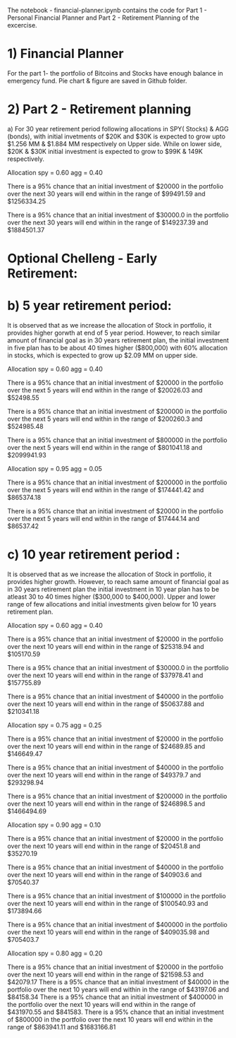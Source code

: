 The notebook - financial-planner.ipynb contains the code for Part 1 - Personal Financial Planner and Part 2 - Retirement Planning of the excercise.

# 1) Financial Planner 
For the part 1- the portfolio of Bitcoins and Stocks have enough balance in emergency fund. 
Pie chart & figure are saved in Github folder. 

# 2) Part 2 - Retirement planning
a) 
For 30 year retirement period following allocations in SPY( Stocks) & AGG (bonds), with initial invetments of $20K and $30K is expected to grow upto $1.256 MM & $1.884 MM respectively on Upper side. While on lower side, $20K & $30K initial investment is expected to grow to $99K & 149K respectively. 

Allocation 
spy = 0.60
agg = 0.40

There is a 95% chance that an initial investment of $20000 in the portfolio over the next 30 years will end within in the range of $99491.59 and $1256334.25

There is a 95% chance that an initial investment of $30000.0 in the portfolio over the next 30 years will end within in the range of $149237.39 and $1884501.37


# Optional Chelleng - Early Retirement: 
# b) 5 year retirement period: 
It is observed that as we increase the allocation of Stock in portfolio, it provides higher gorwth at end of 5 year period. However, to reach similar amount of financial goal as in 30 years retirement plan, the initial investment in five plan has to be about 40 times higher ($800,000) with 60% allocation in stocks, which is expected to grow up $2.09 MM on upper side.

Allocation 
spy = 0.60
agg = 0.40

There is a 95% chance that an initial investment of $20000 in the portfolio over the next 5 years will end within in the range of $20026.03 and $52498.55

There is a 95% chance that an initial investment of $200000 in the portfolio over the next 5 years will end within in the range of $200260.3 and $524985.48

There is a 95% chance that an initial investment of $800000 in the portfolio over the next 5 years will end within in the range of $801041.18 and $2099941.93



Allocation 
spy = 0.95
agg = 0.05

There is a 95% chance that an initial investment of $200000 in the portfolio over the next 5 years will end within in the range of $174441.42 and $865374.18

There is a 95% chance that an initial investment of $20000 in the portfolio over the next 5 years will end within in the range of $17444.14 and $86537.42


# c) 10 year retirement period : 
It is observed that as we increase the allocation of Stock in portfolio, it provides higher growth. However, to reach same amount of financial goal as in 30 years retirement plan the initial investment in 10 year plan has to be atleast 30 to 40 times higher ($300,000 to $400,000). Upper and lower range of few allocations and initial investments given below for 10 years retirement plan. 

Allocation 
spy = 0.60
agg = 0.40

There is a 95% chance that an initial investment of $20000 in the portfolio over the next 10 years will end within in the range of $25318.94 and $105170.59

There is a 95% chance that an initial investment of $30000.0 in the portfolio over the next 10 years will end within in the range of $37978.41 and $157755.89

There is a 95% chance that an initial investment of $40000 in the portfolio over the next 10 years will end within in the range of $50637.88 and $210341.18


Allocation 
spy = 0.75
agg = 0.25

There is a 95% chance that an initial investment of $20000 in the portfolio over the next 10 years will end within in the range of $24689.85 and $146649.47

There is a 95% chance that an initial investment of $40000 in the portfolio over the next 10 years will end within in the range of $49379.7 and $293298.94

There is a 95% chance that an initial investment of $200000 in the portfolio over the next 10 years will end within in the range of $246898.5 and $1466494.69



Allocation 
spy = 0.90
agg = 0.10

There is a 95% chance that an initial investment of $20000 in the portfolio over the next 10 years will end within in the range of $20451.8 and $35270.19

There is a 95% chance that an initial investment of $40000 in the portfolio over the next 10 years will end within in the range of $40903.6 and $70540.37

There is a 95% chance that an initial investment of $100000 in the portfolio over the next 10 years will end within in the range of $100540.93 and $173894.66

There is a 95% chance that an initial investment of $400000 in the portfolio over the next 10 years will end within in the range of $409035.98 and $705403.7


Allocation 
spy = 0.80
agg = 0.20

There is a 95% chance that an initial investment of $20000 in the portfolio over the next 10 years will end within in the range of $21598.53 and $42079.17
There is a 95% chance that an initial investment of $40000 in the portfolio over the next 10 years will end within in the range of $43197.06 and $84158.34
There is a 95% chance that an initial investment of $400000 in the portfolio over the next 10 years will end within in the range of $431970.55 and $841583.
There is a 95% chance that an initial investment of $800000 in the portfolio over the next 10 years will end within in the range of $863941.11 and $1683166.81




